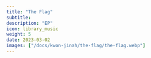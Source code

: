 ```yaml
---
title: "The Flag"
subtitle:
description: "EP"
icon: library_music
weight: 5
date: 2023-03-02
images: ["/docs/kwon-jinah/the-flag/the-flag.webp"]
---
```

